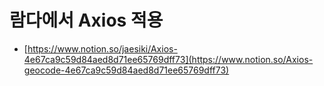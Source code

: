 <!-- @format -->

# 람다에서 Axios 적용

- [https://www.notion.so/jaesiki/Axios-4e67ca9c59d84aed8d71ee65769dff73](https://www.notion.so/Axios-geocode-4e67ca9c59d84aed8d71ee65769dff73)
